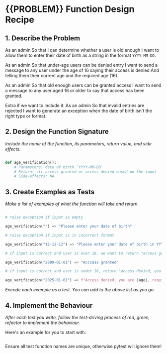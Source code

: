 # {{PROBLEM}} Function Design Recipe

## 1. Describe the Problem

As an admin
So that I can determine whether a user is old enough
I want to allow them to enter their date of birth as a string in the format `YYYY-MM-DD`.

As an admin
So that under-age users can be denied entry
I want to send a message to any user under the age of 16 saying their access is denied
And telling them their current age and the required age (16).

As an admin
So that old enough users can be granted access
I want to send a message to any user aged 16 or older to say that access has been granted.

Extra if we want to include it: 
As an admin
So that invalid entries are rejected
I want to generate an exception when the date of birth isn't the right type or format.


## 2. Design the Function Signature

_Include the name of the function, its parameters, return value, and side effects._

```python

def age_verification(): 
    # Parameters: date of birth `YYYY-MM-DD` 
    # Return: str access granted or access denied based on the input
    # Side-effects: NA

```

## 3. Create Examples as Tests

_Make a list of examples of what the function will take and return._

```python

# raise exception if input is empty 

age_verification("") => "Please enter your date of birth"

# raise exception if input is in incorrect format 

age_verification("12-12-12") => "Please enter your date of birth in YYYY-MM-DD format"

# if input is correct and user is over 16, we want to return "access granted"

age_verification("2009-01-01") => "Acccess granted"

# if input is correct and user is under 16, return "access denied, you are {age}, required age is 16"

age_verification("2025-01-01") => f"Access denied, you are {age}, required age is 16" 

```

_Encode each example as a test. You can add to the above list as you go._

## 4. Implement the Behaviour

_After each test you write, follow the test-driving process of red, green, refactor to implement the behaviour._

Here's an example for you to start with:

```python

```

Ensure all test function names are unique, otherwise pytest will ignore them!
